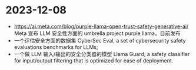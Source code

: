 # 2023-12-08
 - https://ai.meta.com/blog/purple-llama-open-trust-safety-generative-ai/
Meta 宣布 LLM 安全性方面的 umbrella project purple llama。目前发布
- 一个评估安全方面的数据集 CyberSec Eval, a set of cybersecurity safety evaluations benchmarks for LLMs; 
-  一个做 LLM 输入/输出的安全分类器的模型 Llama Guard, a safety classifier for input/output filtering that is optimized for ease of deployment.
